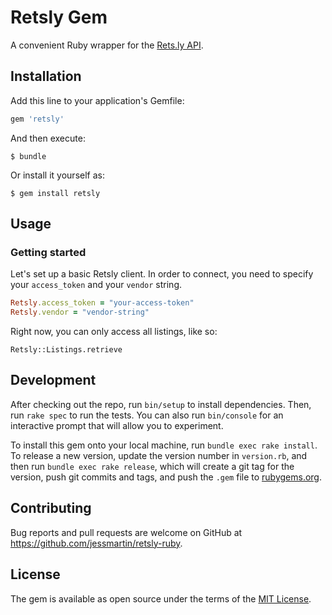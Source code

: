 # Retsly Gem

A convenient Ruby wrapper for the [Rets.ly API](http://rets.ly).

## Installation

Add this line to your application's Gemfile:

```ruby
gem 'retsly'
```

And then execute:

    $ bundle

Or install it yourself as:

    $ gem install retsly

## Usage

### Getting started

Let's set up a basic Retsly client. In order to connect, you need to specify your `access_token` and your `vendor` string.

```ruby
Retsly.access_token = "your-access-token"
Retsly.vendor = "vendor-string"
```

Right now, you can only access all listings, like so:

```
Retsly::Listings.retrieve
```

## Development

After checking out the repo, run `bin/setup` to install dependencies. Then, run `rake spec` to run the tests. You can also run `bin/console` for an interactive prompt that will allow you to experiment.

To install this gem onto your local machine, run `bundle exec rake install`. To release a new version, update the version number in `version.rb`, and then run `bundle exec rake release`, which will create a git tag for the version, push git commits and tags, and push the `.gem` file to [rubygems.org](https://rubygems.org).

## Contributing

Bug reports and pull requests are welcome on GitHub at https://github.com/jessmartin/retsly-ruby.


## License

The gem is available as open source under the terms of the [MIT License](http://opensource.org/licenses/MIT).

